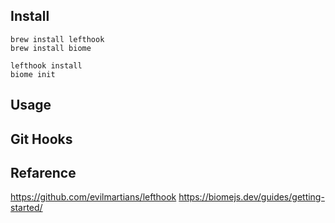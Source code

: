## Install

```shell
brew install lefthook
brew install biome

lefthook install
biome init
```

## Usage

## Git Hooks

## Refarence

https://github.com/evilmartians/lefthook
https://biomejs.dev/guides/getting-started/
